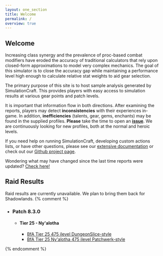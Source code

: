 ```yaml
---
layout: one_section
title: Welcome
permalink: /
overview: true
---
```

## Welcome

Increasing class synergy and the prevalence of proc-based combat modifiers have eroded the accuracy of traditional
calculators that rely upon closed-form approximations to model very complex mechanics. The goal of this simulator is
to close the accuracy gap while maintaining a performance level high enough to calculate relative stat weights to aid
gear selection.

The primary purpose of this site is to host sample analysis generated by SimulationCraft. This provides players with
easy access to simulation results at various gear points and patch levels.

It is important that information flow in both directions. After examining the reports, players may detect
**inconsistencies** with their experiences in-game. In addition, <b>inefficiencies</b> (talents, gear,
gems, enchants) may be found in the supplied profiles. <b>Please</b> take the time to open an
[**issue**](https://github.com/simulationcraft/simc/issues). We are continuously looking for new profiles,
both at the normal and heroic levels.

If you need help on running SimulationCraft, developing custom actions lists, or have other questions, please see our
[extensive documentation](https://github.com/simulationcraft/simc/wiki/StartersGuide) or check out our [Github project page](https://github.com/simulationcraft/simc).

Wondering what may have changed since the last time reports were updated? [Check here!](https://github.com/simulationcraft/simc/commits/bfa-dev)

<h2 class="toggle open">Raid Results</h2>
<div class="toggle-content">
  Raid results are currently unavailable. We plan to bring them back for Shadowlands.
  {% comment %}
  <ul>
    <li>
      <h3>Patch 8.3.0</h3>
      <ul>
        <li>
          <h4>Tier 25 - Ny'alotha</h4>
          <ul>
            <li><a href="{{ site.url }}/reports/DS_DungeonSlice.html">BfA Tier 25 475 ilevel DungeonSlice-style</a></li>
            <li><a href="{{ site.url }}/reports/T25_Raid.html">BfA Tier 25 Ny'alotha 475 ilevel Patchwerk-style</a></li>
          </ul>
        </li>
      </ul>
    </li>
  </ul>
  {% endcomment %}
</div>

